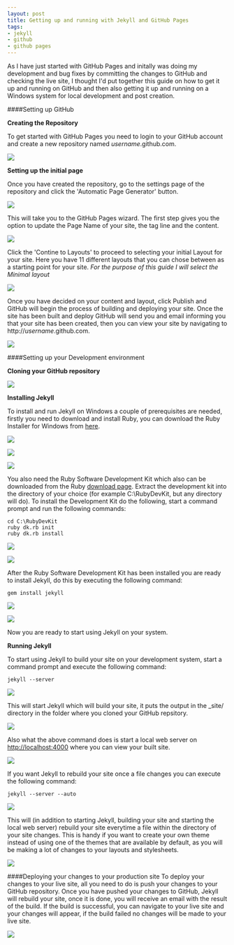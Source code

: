 ```yaml
---
layout: post
title: Getting up and running with Jekyll and GitHub Pages
tags: 
- jekyll
- github
- github pages
---
```


As I have just started with GitHub Pages and initally was doing my development and bug fixes by committing the changes to GitHub and checking the live site, I thought I'd put together this guide on how to get it up and running on GitHub and then also getting it up and running on a Windows system for local development and post creation.

####Setting up GitHub

**Creating the Repository**

To get started with GitHub Pages you need to login to your GitHub account and create a new repository named *username*.github.com.

![](/images/2013-01-12-Getting-up-and-running-with-Jekyll-and-GitHub-Pages/create_repository.png)

**Setting up the initial page**

Once you have created the repository, go to the settings page of the repository and click the 'Automatic Page Generator' button. 

![](/images/2013-01-12-Getting-up-and-running-with-Jekyll-and-GitHub-Pages/setting_up__page_auto_generation.png)

This will take you to the GitHub Pages wizard. The first step gives you the option to update the Page Name of your site, the tag line and the content.<!--break-->

[![](/images/2013-01-12-Getting-up-and-running-with-Jekyll-and-GitHub-Pages/page_content_small.png)](../images/page_content.png)

Click the 'Contine to Layouts' to proceed to selecting your initial Layout for your site. Here you have 11 different layouts that you can chose between as a starting point for your site. *For the purpose of this guide I will select the Minimal layout*

[![](/images/2013-01-12-Getting-up-and-running-with-Jekyll-and-GitHub-Pages/select_layout_small.png)](../images/select_layout.png)

Once you have decided on your content and layout, click Publish and GitHub will begin the process of building and deploying your site. Once the site has been built and deploy GitHub will send you and email informing you that your site has been created, then you can view your site by navigating to http://*username*.github.com.

[![](/images/2013-01-12-Getting-up-and-running-with-Jekyll-and-GitHub-Pages/site_running_github_small.png)](../images/site_running_github.png)

####Setting up your Development environment

**Cloning your GitHub repository**

![](/images/2013-01-12-Getting-up-and-running-with-Jekyll-and-GitHub-Pages/default_folder_structure.png)

**Installing Jekyll**

To install and run Jekyll on Windows a couple of prerequisites are needed, firstly you need to download and install Ruby, you can download the Ruby Installer for Windows from [here](http://rubyinstaller.org/downloads/). 

![](/images/2013-01-12-Getting-up-and-running-with-Jekyll-and-GitHub-Pages/install_ruby.png)

![](/images/2013-01-12-Getting-up-and-running-with-Jekyll-and-GitHub-Pages/install_ruby_progress.png)

![](/images/2013-01-12-Getting-up-and-running-with-Jekyll-and-GitHub-Pages/install_ruby_completed.png)

You also need the Ruby Software Development Kit which also can be downloaded from the Ruby [download page](http://rubyinstaller.org/downloads/). Extract the development kit into the directory of your choice (for example C:\RubyDevKit, but any directory will do). To install the Development Kit do the following, start a command prompt and run the following commands:

	cd C:\RubyDevKit 
	ruby dk.rb init 
	ruby dk.rb install

![](/images/2013-01-12-Getting-up-and-running-with-Jekyll-and-GitHub-Pages/extract_ruby_devkit.png)

![](/images/2013-01-12-Getting-up-and-running-with-Jekyll-and-GitHub-Pages/install_ruby_devkit.png)

After the Ruby Software Development Kit has been installed you are ready to install Jekyll, do this by executing the following command:

	gem install jekyll

![](/images/2013-01-12-Getting-up-and-running-with-Jekyll-and-GitHub-Pages/install_jekyll.png)

![](/images/2013-01-12-Getting-up-and-running-with-Jekyll-and-GitHub-Pages/install_jekyll_completed.png)

Now you are ready to start using Jekyll on your system.

**Running Jekyll**

To start using Jekyll to build your site on your development system, start a command prompt and execute the following command:

	jekyll --server

![](/images/2013-01-12-Getting-up-and-running-with-Jekyll-and-GitHub-Pages/start_jekyll.png)

This will start Jekyll which will build your site, it puts the output in the _site/ directory in the folder where you cloned your GitHub repsitory. 

![](/images/2013-01-12-Getting-up-and-running-with-Jekyll-and-GitHub-Pages/folder_structure_post_build.png)

Also what the above command does is start a local web server on [http://localhost:4000](http://localhost:4000) where you can view your built site.

[![](/images/2013-01-12-Getting-up-and-running-with-Jekyll-and-GitHub-Pages/site_running_locally_small.png)](../images/site_running_locally.png)

If you want Jekyll to rebuild your site once a file changes you can execute the following command: 

	jekyll --server --auto

![](/images/2013-01-12-Getting-up-and-running-with-Jekyll-and-GitHub-Pages/start_jekyll_auto_build.png)

This will (in addition to starting Jekyll, building your site and starting the local web server) rebuild your site everytime a file within the directory of your site changes. This is handy if you want to create your own theme instead of using one of the themes that are available by default, as you will be making a lot of changes to your layouts and stylesheets.

![](/images/2013-01-12-Getting-up-and-running-with-Jekyll-and-GitHub-Pages/jekyll_regenerate_changed_files.png)

####Deploying your changes to your production site
To deploy your changes to your live site, all you need to do is push your changes to your GitHub repository. Once you have pushed your changes to GitHub, Jekyll will rebuild your site, once it is done, you will receive an email with the result of the build. If the build is successful, you can navigate to your live site and your changes will appear, if the build failed no changes will be made to your live site.

[![](/images/2013-01-12-Getting-up-and-running-with-Jekyll-and-GitHub-Pages/site_running_github_small.png)](../images/site_running_github.png)